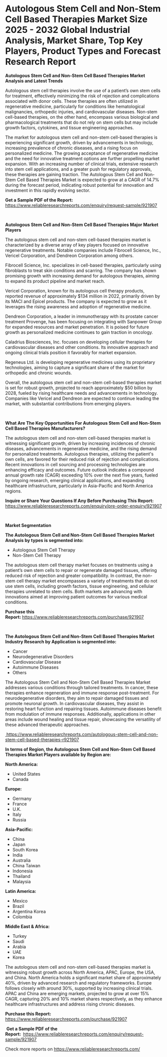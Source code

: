 <p><h1>Autologous Stem Cell and Non-Stem Cell Based Therapies Market Size 2025 - 2032 Global Industrial Analysis, Market Share, Top Key Players, Product Types and Forecast Research Report</h1></p><p><strong>Autologous Stem Cell and Non-Stem Cell Based Therapies Market Analysis and Latest Trends</strong></p>
<p><p>Autologous stem cell therapies involve the use of a patient’s own stem cells for treatment, effectively minimizing the risk of rejection and complications associated with donor cells. These therapies are often utilized in regenerative medicine, particularly for conditions like hematological malignancies, orthopedic injuries, and cardiovascular diseases. Non-stem cell-based therapies, on the other hand, encompass various biological and pharmacological treatments that do not rely on stem cells but may include growth factors, cytokines, and tissue engineering approaches.</p><p>The market for autologous stem cell and non-stem cell-based therapies is experiencing significant growth, driven by advancements in technology, increasing prevalence of chronic diseases, and a rising focus on personalized medicine. The growing acceptance of regenerative medicine and the need for innovative treatment options are further propelling market expansion. With an increasing number of clinical trials, extensive research into stem cell applications, and a greater push for regulatory approvals, these therapies are gaining traction. The Autologous Stem Cell and Non-Stem Cell Based Therapies Market is expected to grow at a CAGR of 14.7% during the forecast period, indicating robust potential for innovation and investment in this rapidly evolving sector.</p></p>
<p><strong>Get a Sample PDF of the Report:&nbsp;</strong> <a href="https://www.reliableresearchreports.com/enquiry/request-sample/921907?utm_campaign=2233&utm_medium=2&utm_source=Github&utm_content=ia&utm_term=03032025&utm_id=autologous-stem-cell-and-non-stem-cell-based-therapies">https://www.reliableresearchreports.com/enquiry/request-sample/921907</a></p>
<p>&nbsp;</p>
<p><strong>Autologous Stem Cell and Non-Stem Cell Based Therapies Major Market Players</strong></p>
<p><p>The autologous stem cell and non-stem cell-based therapies market is characterized by a diverse array of key players focused on innovative regenerative treatments. Notable companies include Fibrocell Science, Inc., Vericel Corporation, and Dendreon Corporation among others.</p><p>Fibrocell Science, Inc. specializes in cell-based therapies, particularly using fibroblasts to treat skin conditions and scarring. The company has shown promising growth with increasing demand for autologous therapies, aiming to expand its product pipeline and market reach.</p><p>Vericel Corporation, known for its autologous cell therapy products, reported revenue of approximately $134 million in 2022, primarily driven by its MACI and Epicel products. The company is expected to grow as it leverages the rising awareness and adoption of regenerative medicine.</p><p>Dendreon Corporation, a leader in immunotherapy with its prostate cancer treatment Provenge, has been focusing on integrating with Sanpower Group for expanded resources and market penetration. It is poised for future growth as personalized medicine continues to gain traction in oncology.</p><p>Caladrius Biosciences, Inc. focuses on developing cellular therapies for cardiovascular diseases and other conditions. Its innovative approach and ongoing clinical trials position it favorably for market expansion.</p><p>Regeneus Ltd. is developing regenerative medicines using its proprietary technologies, aiming to capture a significant share of the market for orthopedic and chronic wounds.</p><p>Overall, the autologous stem cell and non-stem cell-based therapies market is set for robust growth, projected to reach approximately $50 billion by 2028, fueled by rising healthcare needs and advancements in technology. Companies like Vericel and Dendreon are expected to continue leading the market, with substantial contributions from emerging players.</p></p>
<p>&nbsp;</p>
<p><strong>What Are The Key Opportunities For Autologous Stem Cell and Non-Stem Cell Based Therapies Manufacturers?</strong></p>
<p><p>The autologous stem cell and non-stem cell-based therapies market is witnessing significant growth, driven by increasing incidences of chronic diseases, advancements in regenerative medicine, and the rising demand for personalized treatments. Autologous therapies, utilizing the patient's own cells, are favored for their reduced risk of rejection and complications. Recent innovations in cell sourcing and processing technologies are enhancing efficacy and outcomes. Future outlook indicates a compound annual growth rate (CAGR) exceeding 10% over the next five years, fueled by ongoing research, emerging clinical applications, and expanding healthcare infrastructure, particularly in Asia-Pacific and North America regions.</p></p>
<p><strong>Inquire or Share Your Questions If Any Before Purchasing This Report:</strong> <a href="https://www.reliableresearchreports.com/enquiry/pre-order-enquiry/921907?utm_campaign=2233&utm_medium=2&utm_source=Github&utm_content=ia&utm_term=03032025&utm_id=autologous-stem-cell-and-non-stem-cell-based-therapies">https://www.reliableresearchreports.com/enquiry/pre-order-enquiry/921907</a></p>
<p>&nbsp;</p>
<p><strong>Market Segmentation</strong></p>
<p><strong>The Autologous Stem Cell and Non-Stem Cell Based Therapies Market Analysis by types is segmented into:</strong></p>
<p><ul><li>Autologous Stem Cell Therapy</li><li>Non-Stem Cell Therapy</li></ul></p>
<p><p>The autologous stem cell therapy market focuses on treatments using a patient’s own stem cells to repair or regenerate damaged tissues, offering reduced risk of rejection and greater compatibility. In contrast, the non-stem cell therapy market encompasses a variety of treatments that do not use stem cells, including growth factors, tissue engineering, and cellular therapies unrelated to stem cells. Both markets are advancing with innovations aimed at improving patient outcomes for various medical conditions.</p></p>
<p><strong>Purchase this Report:&nbsp;</strong><a href="https://www.reliableresearchreports.com/purchase/921907?utm_campaign=2233&utm_medium=2&utm_source=Github&utm_content=ia&utm_term=03032025&utm_id=autologous-stem-cell-and-non-stem-cell-based-therapies">https://www.reliableresearchreports.com/purchase/921907</a></p>
<p>&nbsp;</p>
<p><strong>The Autologous Stem Cell and Non-Stem Cell Based Therapies Market Industry Research by Application is segmented into:</strong></p>
<p><ul><li>Cancer</li><li>Neurodegenerative Disorders</li><li>Cardiovascular Disease</li><li>Autoimmune Diseases</li><li>Others</li></ul></p>
<p><p>The Autologous Stem Cell and Non-Stem Cell Based Therapies Market addresses various conditions through tailored treatments. In cancer, these therapies enhance regeneration and immune response post-treatment. For neurodegenerative disorders, they aim to repair damaged tissues and promote neuronal growth. In cardiovascular diseases, they assist in restoring heart function and repairing tissues. Autoimmune diseases benefit from modulation of immune responses. Additionally, applications in other areas include wound healing and tissue repair, showcasing the versatility of these advanced therapeutic approaches.</p></p>
<p><a href="https://www.reliableresearchreports.com/autologous-stem-cell-and-non-stem-cell-based-therapies-r921907?utm_campaign=2233&utm_medium=2&utm_source=Github&utm_content=ia&utm_term=03032025&utm_id=autologous-stem-cell-and-non-stem-cell-based-therapies">&nbsp;https://www.reliableresearchreports.com/autologous-stem-cell-and-non-stem-cell-based-therapies-r921907</a></p>
<p><strong>In terms of Region, the Autologous Stem Cell and Non-Stem Cell Based Therapies Market Players available by Region are:</strong></p>
<p>
    <p> <strong> North America: </strong>
        <ul>
            <li>United States</li>
            <li>Canada</li>
        </ul>
        </p> 
    <p> <strong> Europe: </strong>
        <ul>
            <li>Germany</li>
            <li>France</li>
            <li>U.K.</li>
            <li>Italy</li>
            <li>Russia</li>
        </ul>
        </p> 
    <p> <strong> Asia-Pacific: </strong>
        <ul>
            <li>China</li>
            <li>Japan</li>
            <li>South Korea</li>
            <li>India</li>
            <li>Australia</li>
            <li>China Taiwan</li>
            <li>Indonesia</li>
            <li>Thailand</li>
            <li>Malaysia</li>
        </ul>
        </p> 
    <p> <strong> Latin America: </strong>
        <ul>
            <li>Mexico</li>
            <li>Brazil</li>
            <li>Argentina Korea</li>
            <li>Colombia</li>
        </ul>
        </p> 
    <p> <strong> Middle East & Africa: </strong>
        <ul>
            <li>Turkey</li>
            <li>Saudi</li>
            <li>Arabia</li>
            <li>UAE</li>
            <li>Korea</li>
        </ul>
    </p>
    </p>
<p><p>The autologous stem cell and non-stem cell-based therapies market is witnessing robust growth across North America, APAC, Europe, the USA, and China. North America holds a significant market share of approximately 40%, driven by advanced research and regulatory frameworks. Europe follows closely with around 30%, supported by increasing clinical trials. APAC and China are emerging markets, projected to grow at over 15% CAGR, capturing 20% and 10% market shares respectively, as they enhance healthcare infrastructures and address rising chronic diseases.</p></p>
<p><strong>Purchase this Report: </strong><a href="https://www.reliableresearchreports.com/purchase/921907?utm_campaign=2233&utm_medium=2&utm_source=Github&utm_content=ia&utm_term=03032025&utm_id=autologous-stem-cell-and-non-stem-cell-based-therapies">https://www.reliableresearchreports.com/purchase/921907</a></p>
<p>&nbsp;<strong>Get a Sample PDF of the Report:&nbsp;&nbsp;</strong><a href="https://www.reliableresearchreports.com/enquiry/request-sample/921907?utm_campaign=2233&utm_medium=2&utm_source=Github&utm_content=ia&utm_term=03032025&utm_id=autologous-stem-cell-and-non-stem-cell-based-therapies">https://www.reliableresearchreports.com/enquiry/request-sample/921907</a></p>
<p><strong></strong></p>
<p>Check more reports on <a href="https://www.reliableresearchreports.com/?utm_campaign=2233&utm_medium=2&utm_source=Github&utm_content=ia&utm_term=03032025&utm_id=autologous-stem-cell-and-non-stem-cell-based-therapies">https://www.reliableresearchreports.com/</a></p>